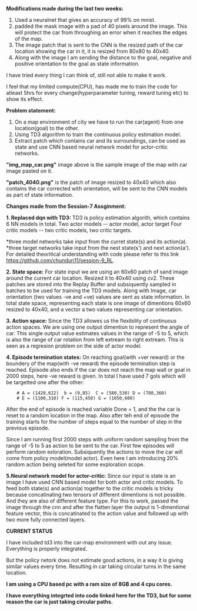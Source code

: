 **Modifications made during the last two weeks:**
1. Used a neuralnet that gives an accuracy of 99% on mnist.
2. padded the mask image with a pad of 40 pixels around the image. This will protect the car from throughing an error when it reaches the edges of the map.
3. The image patch that is sent to the CNN is the resized path of the car location showing the car in it, it is resized from 80x80 to 40x40.
4. Along with the image I am sending the distance to the goal, negative and positive orientation to the goal as state information.

I have tried every thing I can think of, still not able to make it work. 

I feel that my limited compute(CPU), has made me to train the code for atleast 5hrs for every change(hyperparameter tuning, reward tuning etc) to show its effect. 

**Problem statement:**
1. On a map environment of city we have to run the car(agent) from one location(goal) to the other.
2. Using TD3 algorithm to train the continuous policy estimation model.
3. Extract patch which contains car and its surroundings, can be used as state and use CNN based neural network model for actor-critic networks.

**"img_map_car.png"** image above is the sample image of the map with car image pasted on it.

**"patch_4040.png"** is the patch of image resized to 40x40 which also contains the car corrected with orientation, will be sent to the CNN models as part of state information.


**Changes made from the Session-7 Assginment:**

**1. Replaced dqn with TD3:**
TD3 is policy estimation algorith, which contains 6 NN models in total.
Two actor models -- actor model, actor target
Four critic models -- two critic models, two critic targets.

*three model networks take input from the curret state(s) and its action(a).
*three target networks take input from the nest state(s') and next action(a').
For detailed theoritical understanding with code please refer to this link https://github.com/chunduri11/session-9_RL.


**2. State space:**
For state input we are using an 60x60 patch of sand image around the current car location. Resized it to 40x40 using cv2.
These patches are stored into the Replay Buffer and subsiquently sampled in batches to be used for training the TD3 models.
Along with Image, car orientation (two values -ve and +ve) values are sent as state information. 
In total state space, representing each state is one image of dimentions 60x60 resized to 40x40, and a vector a two values representing car orientation.

**3. Action space:**
Since the TD3 allowes us the flexibility of continuous action spaces. We are using one output dimention to represent the angle of car. This single output value estimates values in the range of -5 to 5, which is also the range of car rotation from left extream to right extream. This is seen as a regresion problem on the side of actor model.

**4. Episode termination states:**
On reaching goal(with +ver reward) or the boundery of the map(with -ve reward) the episode termination step is reached.
Episode also ends if the car does not reach the map wall or goal in 2000 steps, here -ve reward is given.
In total I have used 7 gols which will be targetted one after the other:

        # A = (1420,622)  b = (9,85)  C = (580,530) D = (780,360) 
        # E = (1100,310) F = (115,450) G = (1050,600)
After the end of episode is reached variable Done = 1, and the the car is reset to a random location in the map.
Also after teh end of episode the training starts for the number of steps equal to the number of step in the previous episode.

Since I am running first 2000 steps with uniform random sampling from the range of -5 to 5 as action to be sent to the car. First few episodes will perform random exloration.
Subsiquently the actions to move the car will come from policy model(model actor). Even here I am introducing 20% random action being seleted for some exploration scope.

**5.Neural network model for actor-critic:**
Since our input is state is an image I have used CNN based model for both actor and critic models.
To feed both state(s) and action(a) together to the critic models is tricky because concatinating two tensors of different dimentions is not possible. And they are also of different feature type. For this to work, passed the image through the cnn and after the flatten layer the output is 1-dimentional feature vector, this is concatinated to the action value and followed up with two more fully connected layers.

**CURRENT STATUS**

I have included td3 into the car-map environment with out any issue. Everything is properly integrated.

But the policy netork does not estimate good actions, in a way it is giving similar values every time. Resulting in car taking circular turns in the same location.

**I am using a CPU based pc with a ram size of 8GB and 4 cpu cores.**

**I have everything integrted into code linked here for the TD3, but for some reason the car is just taking circular paths.**

